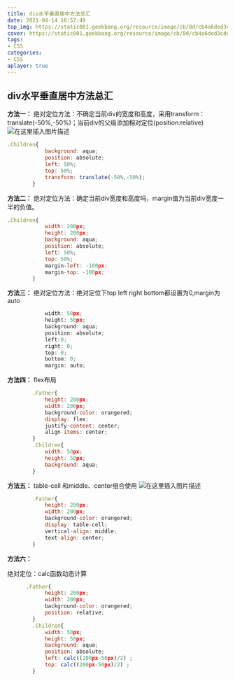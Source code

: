 ```yaml
---
title: div水平垂直居中方法总汇
date: 2021-04-14 16:57:49
top_img: https://static001.geekbang.org/resource/image/cb/8d/cb4a6ded3cdc7c0eb6a7e3879567f08d.jpg
cover: https://static001.geekbang.org/resource/image/cb/8d/cb4a6ded3cdc7c0eb6a7e3879567f08d.jpg
tags:
- CSS
categories:
- CSS
aplayer: true
---
```


## div水平垂直居中方法总汇

**方法一：**
绝对定位方法：不确定当前div的宽度和高度，采用transform：translate(-50%,-50%)；当前div的父级添加相对定位(position:relative)
![在这里插入图片描述](https://img-blog.csdnimg.cn/20200912102717959.png#pic_center)


```javascript
.Children{
			background: aqua;
			position: absolute;
			left: 50%;
			top: 50%;
		    transform: translate(-50%,-50%);
		}
```

**方法二：**
绝对定位方法：确定当前div宽度和高度吗，margin值为当前div宽度一半的负值。

```javascript
.Children{
			width: 200px;
			height: 200px;
			background: aqua;
			position: absolute;
			left: 50%;
			top: 50%;
			margin-left: -100px;
			margin-top: -100px;
		}
```

**方法三：**
绝对定位方法：绝对定位下top left right bottom都设置为0,margin为auto

```javascript
            width: 50px;
			height: 50px;
			background: aqua;
			position: absolute;
			left:0;
			right: 0;
			top: 0;
			bottom: 0;
			margin: auto;
```

**方法四：**
flex布局

```javascript
        .Father{
			height: 200px;
			width: 200px;
			background-color: orangered;
			display: flex;
			justify-content: center;
			align-items: center;
		}
		.Children{
			width: 50px;
			height: 50px;
			background: aqua;
		}
```

**方法五：**
table-cell 和middle、center组合使用
![在这里插入图片描述](https://img-blog.csdnimg.cn/20200912103301657.png#pic_center)


```javascript
        .Father{
			height: 200px;
			width: 200px;
			background-color: orangered;
			display: table-cell;
			vertical-align: middle;
			text-align: center;
		}
```

**方法六：**

绝对定位：calc函数动态计算

```javascript
      .Father{
			height: 200px;
			width: 200px;
			background-color: orangered;
			position: relative;
		}
		.Children{
			width: 50px;
			height: 50px;
			background: aqua;
			position: absolute;
			left: calc((200px-50px)/2) ;
			top: calc((200px-50px)/2) ;
		}
```